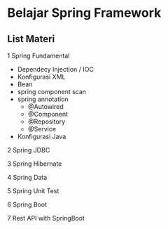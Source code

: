 # Belajar Spring Framework

## List Materi
1 Spring Fundamental

  * Dependecy Injection / IOC
  * Konfigurasi XML
  * Bean
  * spring component scan
  * spring annotation
    - @Autowired
    - @Component
    - @Repository
    - @Service
  * Konfigurasi Java

2 Spring JDBC

3 Spring Hibernate

4 Spring Data 

5 Spring Unit Test

6 Spring Boot

7 Rest API with SpringBoot
